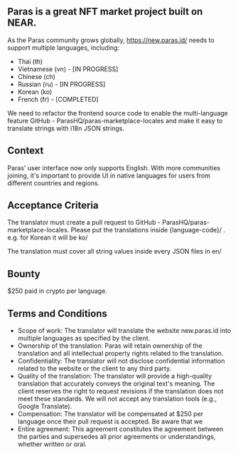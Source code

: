 ## Paras is a great NFT market project built on NEAR.

As the Paras community grows globally, https://new.paras.id/ needs to support multiple languages, including:

- Thai (th)
- Vietnamese (vn) - [IN PROGRESS]
- Chinese (ch) 
- Russian (ru) - [IN PROGRESS]
- Korean (ko)
- French (fr) - [COMPLETED]

We need to refactor the frontend source code to enable the multi-language feature GitHub - ParasHQ/paras-marketplace-locales and make it easy to translate strings with i18n JSON strings.

## Context

Paras' user interface now only supports English. With more communities joining, it's important to provide UI in native languages for users from different countries and regions.

## Acceptance Criteria

The translator must create a pull request to GitHub - ParasHQ/paras-marketplace-locales. Please put the translations inside {language-code}/ . e.g. for Korean it will be ko/

The translation must cover all string values inside every JSON files in en/

## Bounty

$250 paid in crypto per language.

## Terms and Conditions

- Scope of work: The translator will translate the website new.paras.id into multiple languages as specified by the client.
- Ownership of the translation: Paras will retain ownership of the translation and all intellectual property rights related to the translation.
- Confidentiality: The translator will not disclose confidential information related to the website or the client to any third party.
- Quality of the translation: The translator will provide a high-quality translation that accurately conveys the original text's meaning. The client reserves the right to request revisions if the translation does not meet these standards. We will not accept any translation tools (e.g., Google Translate).
- Compensation: The translator will be compensated at $250 per language once their pull request is accepted. Be aware that we
- Entire agreement: This agreement constitutes the agreement between the parties and supersedes all prior agreements or understandings, whether written or oral.

